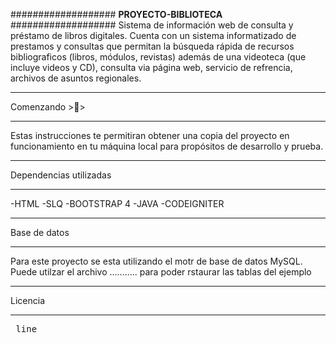 ###################
**PROYECTO-BIBLIOTECA**
###################
Sistema de información web de consulta y préstamo de libros digitales.
Cuenta con un sistema informatizado de prestamos y consultas que permitan la búsqueda 
rápida de recursos bibliograficos (libros, módulos, revistas) además de una videoteca
(que incluye videos y CD),  consulta via página web,  servicio de refrencia, archivos 
de asuntos regionales.

*******************
Comenzando >:memo:>
*******************
Estas instrucciones te permitiran obtener una copia del proyecto en funcionamiento en 
tu máquina local para propósitos de desarrollo y prueba.

***********************
Dependencias utilizadas
***********************
 -HTML
 -SLQ
 -BOOTSTRAP 4
 -JAVA
 -CODEIGNITER

*******************
 Base de datos
*******************
Para este proyecto se esta utilizando el motr de base de datos MySQL. Puede utilzar el archivo ........... para poder rstaurar las tablas del ejemplo

*******************
Licencia
*******************
<pre> line<s de codigo>
<thhp>
